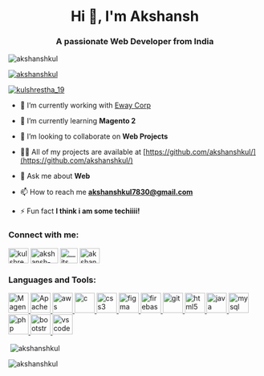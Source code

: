 <h1 align="center">Hi 👋, I'm Akshansh</h1>
<h3 align="center">A passionate Web Developer from India</h3>

<p align="left"> <img src="https://komarev.com/ghpvc/?username=akshanshkul&label=Profile%20views&color=0e75b6&style=flat" alt="akshanshkul" /> </p>

<p align="left"> <a href="https://github.com/ryo-ma/github-profile-trophy"><img src="https://github-profile-trophy.vercel.app/?username=akshanshkul" alt="akshanshkul" /></a>
</p>

<p align="left"> <a href="https://twitter.com/kulshrestha_19" target="blank"><img src="https://img.shields.io/twitter/follow/kulshrestha_19?logo=twitter&style=for-the-badge" alt="kulshrestha_19" /></a> </p>

- 🔭 I’m currently working with [Eway Corp](WWW.EWAYCORP.COM)

- 🌱 I’m currently learning **Magento 2**

- 👯 I’m looking to collaborate on **Web Projects**

- 👨‍💻 All of my projects are available at [https://github.com/akshanshkul/](https://github.com/akshanshkul/)

- 💬 Ask me about **Web**

- 📫 How to reach me **akshanshkul7830@gmail.com**

- ⚡ Fun fact **I think i am some techiiii!**

<h3 align="left">Connect with me:</h3>
<p align="left">
  
<a href="https://twitter.com/kulshrestha_19" target="blank"><img align="center" src="https://upload.wikimedia.org/wikipedia/commons/4/4f/Twitter-logo.svg" alt="kulshrestha_19" height="30" width="40" /></a>
<a href="https://linkedin.com/in/akshansh-770a351a6" target="blank"><img align="center" src="https://upload.wikimedia.org/wikipedia/commons/b/b1/LinkedIn_Logo_2013_%282%29.svg" alt="akshansh-770a351a6" height="30" width="55" /></a>
<a href="https://instagram.com/__its__don__" target="blank"><img align="center" src="https://upload.wikimedia.org/wikipedia/commons/e/e7/Instagram_logo_2016.svg" alt="__its__don__" height="30" width="35" /></a>
<a href="https://www.hackerrank.com/akshanshkul_19" target="blank"><img align="center" src="https://upload.wikimedia.org/wikipedia/commons/6/6a/Hackerrank_meaningful_logo.svg" alt="akshanshkul_19" height="30" width="40" /></a>
</p>

<h3 align="left">Languages and Tools:</h3>
<p align="left"> <a href="https://business.adobe.com" target="_blank" rel="noreferrer"> <img src="https://upload.wikimedia.org/wikipedia/commons/5/55/Magento_Logo.svg" alt="Magento" width="40" height="40"/> </a> <a href="https://www.apache.org" target="_blank" rel="noreferrer"> <img src="https://upload.wikimedia.org/wikipedia/commons/1/10/Apache_HTTP_server_logo_%282019-present%29.svg" alt="Apache" width="40" height="40"/> </a> <a href="https://aws.amazon.com" target="_blank" rel="noreferrer"> <img src="https://upload.wikimedia.org/wikipedia/commons/9/93/Amazon_Web_Services_Logo.svg" alt="aws" width="40" height="40"/> </a> <a href="https://www.cprogramming.com/" target="_blank" rel="noreferrer"> <img src="https://upload.wikimedia.org/wikipedia/commons/1/18/C_Programming_Language.svg" alt="c" width="40" height="40"/> </a> <a href="https://www.w3schools.com/css/" target="_blank" rel="noreferrer"> <img src="https://upload.wikimedia.org/wikipedia/commons/d/d5/CSS3_logo_and_wordmark.svg" alt="css3" width="40" height="40"/> </a> <a href="https://www.figma.com/" target="_blank" rel="noreferrer"> <img src="https://www.vectorlogo.zone/logos/figma/figma-icon.svg" alt="figma" width="40" height="40"/> </a> <a href="https://firebase.google.com/" target="_blank" rel="noreferrer"> <img src="https://www.vectorlogo.zone/logos/firebase/firebase-icon.svg" alt="firebase" width="40" height="40"/> </a> <a href="https://git-scm.com/" target="_blank" rel="noreferrer"> <img src="https://www.vectorlogo.zone/logos/git-scm/git-scm-icon.svg" alt="git" width="40" height="40"/> </a> <a href="https://www.w3.org/html/" target="_blank" rel="noreferrer"> <img src="https://upload.wikimedia.org/wikipedia/commons/6/61/HTML5_logo_and_wordmark.svg" alt="html5" width="40" height="40"/> </a> <a href="https://www.java.com" target="_blank" rel="noreferrer"> <img src="https://www.vectorlogo.zone/logos/java/java-icon.svg" alt="java" width="40" height="40"/> </a> <a href="https://www.mysql.com/" target="_blank" rel="noreferrer"> <img src="https://upload.wikimedia.org/wikipedia/commons/0/0a/MySQL_textlogo.svg" alt="mysql" width="40" height="40"/> </a> <a href="https://www.php.net" target="_blank" rel="noreferrer"> <img src="https://upload.wikimedia.org/wikipedia/commons/2/27/PHP-logo.svg" alt="php" width="40" height="40"/> </a> <a href="https://getbootstrap.com" target="_blank" rel="noreferrer"> <img src="https://upload.wikimedia.org/wikipedia/commons/b/b2/Bootstrap_logo.svg" alt="bootstrap" width="40" height="40"/> </a> <a href="https://code.visualstudio.com" target="_blank" rel="noreferrer"> <img src="https://upload.wikimedia.org/wikipedia/commons/9/9a/Visual_Studio_Code_1.35_icon.svg" alt="vs code" width="40" height="40"/> </a> </p>

<p>&nbsp;<img align="center" src="https://github-readme-stats.vercel.app/api?username=akshanshkul&show_icons=true&theme=gruvbox&locale=en" alt="akshanshkul" /></p>

<p><img align="center" src="https://github-readme-streak-stats.herokuapp.com/?user=akshanshkul&" alt="akshanshkul" /></p>
